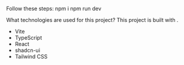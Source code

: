 Follow these steps:
npm i
npm run dev

What technologies are used for this project?
This project is built with .

- Vite
- TypeScript
- React
- shadcn-ui
- Tailwind CSS

